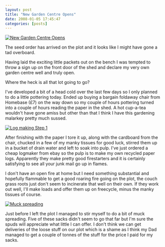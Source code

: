 ```yaml
---
layout: post
title: "New Garden Centre Opens"
date: 2008-01-05 17:45:47
categories: [posts]
---
```


[![New Garden Centre Opens](https://farm3.static.flickr.com/2337/2169015960_6f49882765_m.jpg)](https://www.flickr.com/photos/warriorwomen/2169015960/)

The seed order has arrived on the plot and it looks like I might have gone a tad overboard.

Having laid the exciting little packets out on the bench I was tempted to throw a sign up on the front door of the shed and declare my very own garden centre well and truly open.

Where the heck is all that lot going to go?

I've developed a bit of a head cold over the last few days so I only planned to do a little pottering today. Ended up buying a bargain foldaway chair from Homebase (£7) on the way down so my couple of hours pottering turned into a couple of hours reading the paper in the shed. A hot cup-a-tea wouldn't have gone amiss but other than that I think I have this gardening malarkey pretty much sussed.

[![Log making Step 1](https://farm3.static.flickr.com/2011/2169016976_0de08e24a3_m.jpg)](https://www.flickr.com/photos/warriorwomen/2169016976/)

After finishing with the paper I tore it up, along with the cardboard from the chair, chucked in a few of my manky tissues for good luck, stirred them up in a bucket of drain water and left to soak into pulp. I've just ordered a cheap logmaker from ebay so the pulp is to make my own recycled paper logs. Apparently they make pretty good firestarters and it is certainly satisfying to see all your junk mail go up in flames.

I don't have an open fire at home but I need something substantial and hopefully flammable to get a good roaring fire going on the plot, the couch grass roots just don't seem to incinerate that well on their own. If they work out well, I'll make loads and offer them up on freecycle, minus the manky tissues of course.

[![Muck spreading](https://farm3.static.flickr.com/2380/2168222787_96c25ae8de_m.jpg)](https://www.flickr.com/photos/warriorwomen/2168222787/)

Just before I left the plot I managed to stir myself to do a bit of muck spreading. Five of these sacks didn't seem to go that far but I'm sure the spuds will appreciate what little I can offer. I don't think we can get deliveries of the loose stuff on our plot which is a shame as I think my Dad managed to get a couple of tonnes of the stuff for the price I paid for my sacks.

